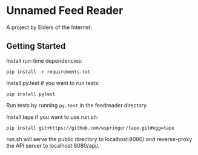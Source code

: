 # Unnamed Feed Reader

A project by Elders of the Internet.

## Getting Started

Install run-time dependencies:

`pip install -r requirements.txt`

Install py.test if you want to run tests:

`pip install pytest`

Run tests by running `py.test` in the feedreader directory.

Install tape if you want to use run.sh:

`pip install git+https://github.com/wspringer/tape.git#egg=tape`

run.sh will serve the public directory to localhost:8080/ and reverse-proxy
the API server to localhost:8080/api/.
